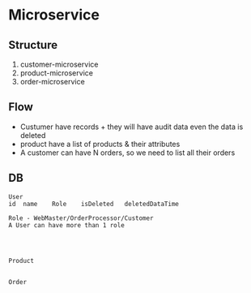 # Microservice


## Structure
1. customer-microservice
2. product-microservice
3. order-microservice

## Flow
- Custumer have records + they will have audit data even the data is deleted
- product have a list of products & their attributes
- A customer can have N orders, so we need to list all their orders

## DB
```
User
id  name    Role    isDeleted   deletedDataTime

Role - WebMaster/OrderProcessor/Customer
A User can have more than 1 role




Product


Order


```









